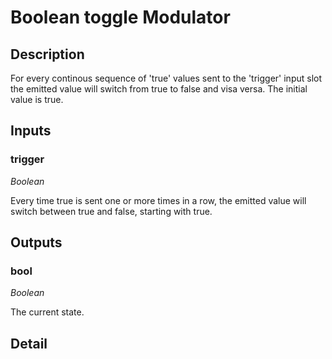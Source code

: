 # Boolean toggle Modulator

## Description
For every continous sequence of 'true' values sent to the 'trigger' input slot the emitted value will switch from true to false and visa versa. The initial value is true.

## Inputs
### trigger

*Boolean*

Every time true is sent one or more times in a row, the emitted value will switch between true and false, starting with true.

## Outputs
### bool

*Boolean*

The current state.

## Detail

